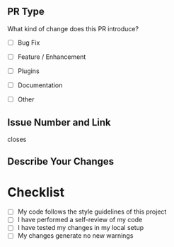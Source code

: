 ## PR Type

What kind of change does this PR introduce?


- [ ] Bug Fix
- [ ] Feature / Enhancement
- [ ] Plugins
- [ ] Documentation
- [ ] Other


## Issue Number and Link
closes


## Describe Your Changes



# Checklist

- [ ] My code follows the style guidelines of this project
- [ ] I have performed a self-review of my code
- [ ] I have tested my changes in my local setup
- [ ] My changes generate no new warnings
